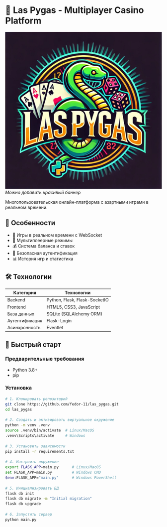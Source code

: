 # 🎰 Las Pygas - Multiplayer Casino Platform

![Casino Banner](static/images/logo.jpg) *Можно добавить красивый баннер*

Многопользовательская онлайн-платформа с азартными играми в реальном времени.

## 🌟 Особенности

- 🚀 Игры в реальном времени с WebSocket
- 👥 Мультиплеерные режимы
- 💰 Система баланса и ставок
- 🔐 Безопасная аутентификация
- 📊 История игр и статистика

## 🛠 Технологии

| Категория       | Технологии                          |
|-----------------|-------------------------------------|
| Backend         | Python, Flask, Flask-SocketIO       |
| Frontend        | HTML5, CSS3, JavaScript             |
| База данных     | SQLite (SQLAlchemy ORM)             |
| Аутентификация  | Flask-Login                         |
| Асинхронность   | Eventlet                            |

## 🚀 Быстрый старт

### Предварительные требования
- Python 3.8+
- pip

### Установка

```bash
# 1. Клонировать репозиторий
git clone https://github.com/fedor-11/las_pygas.git
cd las_pygas

# 2. Создать и активировать виртуальное окружение
python -m venv .venv
source .venv/bin/activate  # Linux/MacOS
.venv\Scripts\activate     # Windows

# 3. Установить зависимости
pip install -r requirements.txt

# 4. Настроить окружение
export FLASK_APP=main.py      # Linux/MacOS
set FLASK_APP=main.py         # Windows CMD
$env:FLASK_APP="main.py"      # Windows PowerShell

# 5. Инициализировать БД
flask db init
flask db migrate -m "Initial migration"
flask db upgrade

# 6. Запустить сервер
python main.py
